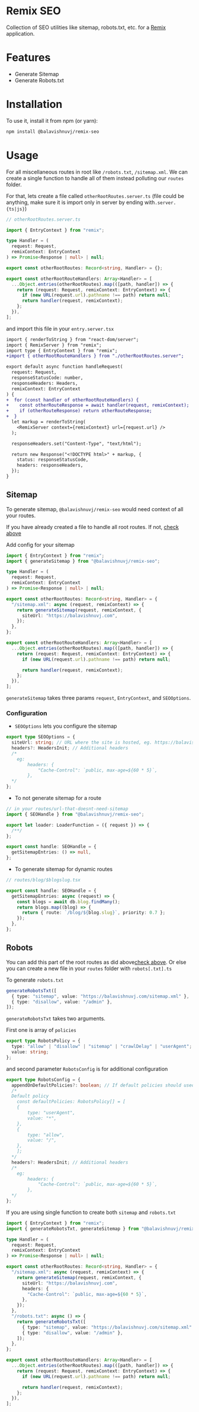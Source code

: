 # Remix SEO

Collection of SEO utilities like sitemap, robots.txt, etc. for a [Remix](https://remix.run/) application.

# Features

- Generate Sitemap
- Generate Robots.txt

# Installation

To use it, install it from npm (or yarn):

```sh
npm install @balavishnuvj/remix-seo
```

# Usage

For all miscellaneous routes in root like `/robots.txt`, `/sitemap.xml`. We can create a single function to handle all of them instead polluting our `routes` folder.

For that, lets create a file called `otherRootRoutes.server.ts` (file could be anything, make sure it is import only in server by ending with`.server.{ts|js}`)

```ts
// otherRootRoutes.server.ts

import { EntryContext } from "remix";

type Handler = (
  request: Request,
  remixContext: EntryContext
) => Promise<Response | null> | null;

export const otherRootRoutes: Record<string, Handler> = {};

export const otherRootRouteHandlers: Array<Handler> = [
  ...Object.entries(otherRootRoutes).map(([path, handler]) => {
    return (request: Request, remixContext: EntryContext) => {
      if (new URL(request.url).pathname !== path) return null;
      return handler(request, remixContext);
    };
  }),
];
```

and import this file in your `entry.server.tsx`

```diff
import { renderToString } from "react-dom/server";
import { RemixServer } from "remix";
import type { EntryContext } from "remix";
+import { otherRootRouteHandlers } from "./otherRootRoutes.server";

export default async function handleRequest(
  request: Request,
  responseStatusCode: number,
  responseHeaders: Headers,
  remixContext: EntryContext
) {
+  for (const handler of otherRootRouteHandlers) {
+    const otherRouteResponse = await handler(request, remixContext);
+    if (otherRouteResponse) return otherRouteResponse;
+  }
  let markup = renderToString(
    <RemixServer context={remixContext} url={request.url} />
  );

  responseHeaders.set("Content-Type", "text/html");

  return new Response("<!DOCTYPE html>" + markup, {
    status: responseStatusCode,
    headers: responseHeaders,
  });
}
```

## Sitemap

To generate sitemap, `@balavishnuvj/remix-seo` would need context of all your routes.

If you have already created a file to handle all root routes. If not, [check above](#usage)

Add config for your sitemap

```ts
import { EntryContext } from "remix";
import { generateSitemap } from "@balavishnuvj/remix-seo";

type Handler = (
  request: Request,
  remixContext: EntryContext
) => Promise<Response | null> | null;

export const otherRootRoutes: Record<string, Handler> = {
  "/sitemap.xml": async (request, remixContext) => {
    return generateSitemap(request, remixContext, {
      siteUrl: "https://balavishnuvj.com",
    });
  },
};

export const otherRootRouteHandlers: Array<Handler> = [
  ...Object.entries(otherRootRoutes).map(([path, handler]) => {
    return (request: Request, remixContext: EntryContext) => {
      if (new URL(request.url).pathname !== path) return null;

      return handler(request, remixContext);
    };
  }),
];
```

`generateSitemap` takes three params `request`, `EntryContext`, and `SEOOptions`.

### Configuration

- `SEOOptions` lets you configure the sitemap

```ts
export type SEOOptions = {
  siteUrl: string; // URL where the site is hosted, eg. https://balavishnuvj.com
  headers?: HeadersInit; // Additional headers
  /*
    eg:  
        headers: {
            "Cache-Control": `public, max-age=${60 * 5}`,
        },
  */
};
```

- To not generate sitemap for a route

```ts
// in your routes/url-that-doesnt-need-sitemap
import { SEOHandle } from "@balavishnuvj/remix-seo";

export let loader: LoaderFunction = ({ request }) => {
  /**/
};

export const handle: SEOHandle = {
  getSitemapEntries: () => null,
};
```

- To generate sitemap for dynamic routes

```ts
// routes/blog/$blogslug.tsx

export const handle: SEOHandle = {
  getSitemapEntries: async (request) => {
    const blogs = await db.blog.findMany();
    return blogs.map((blog) => {
      return { route: `/blog/${blog.slug}`, priority: 0.7 };
    });
  },
};
```

## Robots

You can add this part of the root routes as did above[check above](#usage). Or else you can create a new file in your `routes` folder with `robots[.txt].ts`

To generate `robots.txt`

```ts
generateRobotsTxt([
  { type: "sitemap", value: "https://balavishnuvj.com/sitemap.xml" },
  { type: "disallow", value: "/admin" },
]);
```

`generateRobotsTxt` takes two arguments.

First one is array of `policies`

```ts
export type RobotsPolicy = {
  type: "allow" | "disallow" | "sitemap" | "crawlDelay" | "userAgent";
  value: string;
};
```

and second parameter `RobotsConfig` is for additional configuration

```ts
export type RobotsConfig = {
  appendOnDefaultPolicies?: boolean; // If default policies should used
  /*
  Default policy
    const defaultPolicies: RobotsPolicy[] = [
    {
        type: "userAgent",
        value: "*",
    },
    {
        type: "allow",
        value: "/",
    },
    ];
  */
  headers?: HeadersInit; // Additional headers
  /*
    eg:  
        headers: {
            "Cache-Control": `public, max-age=${60 * 5}`,
        },
  */
};
```

If you are using single function to create both `sitemap` and `robots.txt`

```ts
import { EntryContext } from "remix";
import { generateRobotsTxt, generateSitemap } from "@balavishnuvj/remix-seo";

type Handler = (
  request: Request,
  remixContext: EntryContext
) => Promise<Response | null> | null;

export const otherRootRoutes: Record<string, Handler> = {
  "/sitemap.xml": async (request, remixContext) => {
    return generateSitemap(request, remixContext, {
      siteUrl: "https://balavishnuvj.com",
      headers: {
        "Cache-Control": `public, max-age=${60 * 5}`,
      },
    });
  },
  "/robots.txt": async () => {
    return generateRobotsTxt([
      { type: "sitemap", value: "https://balavishnuvj.com/sitemap.xml" },
      { type: "disallow", value: "/admin" },
    ]);
  },
};

export const otherRootRouteHandlers: Array<Handler> = [
  ...Object.entries(otherRootRoutes).map(([path, handler]) => {
    return (request: Request, remixContext: EntryContext) => {
      if (new URL(request.url).pathname !== path) return null;

      return handler(request, remixContext);
    };
  }),
];
```
